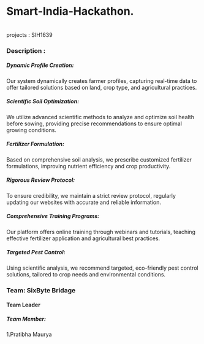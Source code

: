 # Smart-India-Hackathon.
<br>
projects : SIH1639
<h3>Description :</h3>
<h5>Dynamic Profile Creation:</h5>
Our system dynamically creates farmer profiles, capturing real-time data to offer tailored solutions based on land, crop type, and agricultural practices.
<h5>Scientific Soil Optimization:</h5>
We utilize advanced scientific methods to analyze and optimize soil health before sowing, providing precise recommendations to ensure optimal growing conditions.
<h5>Fertilizer Formulation:</h5>
Based on comprehensive soil analysis, we prescribe customized fertilizer formulations, improving nutrient efficiency and crop productivity.
<h5>Rigorous Review Protocol:</h5>
To ensure credibility, we maintain a strict review protocol, regularly updating our websites with accurate and reliable information.
<h5>Comprehensive Training Programs:</h5>
Our platform offers online training through webinars and tutorials, teaching effective fertilizer application and agricultural best practices.
<h5>Targeted Pest Control:</h5>
Using scientific analysis, we recommend targeted, eco-friendly pest control solutions, tailored to crop needs and environmental conditions.
<br>
<h3>Team: SixByte Bridage</h3>
<h4>Team Leader</h4>
<h5>Team Member:</h5>
1.Pratibha Maurya

